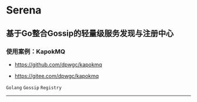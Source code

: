 # Serena

## 基于Go整合Gossip的轻量级服务发现与注册中心

### 使用案例：KapokMQ

* https://github.com/dpwgc/kapokmq

* https://gitee.com/dpwgc/kapokmq

`Golang` `Gossip` `Registry`

***